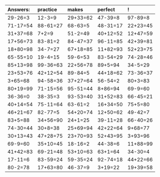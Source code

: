 | Answers: | practice | makes | perfect | ! |
| :--- | :--- | :--- | :--- | :--- |
| 29-26=3 | 12-3=9 | 29+33=62 | 47-39=8 | 97-89=8 | 
| 71-17=54 | 88-61=27 | 68-63=5 | 48-31=17 | 22+23=45 | 
| 31+37=68 | 7+2=9 | 51-2=49 | 40+12=52 | 12+47=59 | 
| 17+56=73 | 83-81=2 | 84-47=37 | 96-11=85 | 42+39=81 | 
| 18+80=98 | 34-7=27 | 67+18=85 | 11+82=93 | 52+23=75 | 
| 65-55=10 | 19-4=15 | 59-6=53 | 83-54=29 | 74-28=46 | 
| 85+13=98 | 99-36=63 | 22+56=78 | 89+5=94 | 34-5=29 | 
| 23+53=76 | 42+12=54 | 89-84=5 | 44+18=62 | 73-36=37 | 
| 3+65=68 | 94-58=36 | 37+27=64 | 56-54=2 | 80+3=83 | 
| 80+19=99 | 71-15=56 | 95-51=44 | 8+86=94 | 69-9=60 | 
| 36-36=0 | 38-35=3 | 93-53=40 | 31+52=83 | 66-45=21 | 
| 40+14=54 | 75-11=64 | 63-61=2 | 16+34=50 | 75+5=80 | 
| 46+21=67 | 82-77=5 | 54+20=74 | 12+50=62 | 49-42=7 | 
| 83+5=88 | 34+56=90 | 24+1=25 | 39-11=28 | 66-40=26 | 
| 74-30=44 | 30+8=38 | 25+69=94 | 42+22=64 | 9+68=77 | 
| 30+13=43 | 47+28=75 | 23+70=93 | 52+43=95 | 3+93=96 | 
| 69-9=60 | 35+10=45 | 18-16=2 | 44-38=6 | 11+88=99 | 
| 41+42=83 | 69-21=48 | 53+10=63 | 63+1=64 | 34-30=4 | 
| 17-11=6 | 83-59=24 | 59-35=24 | 92-74=18 | 44+22=66 | 
| 80-2=78 | 17+63=80 | 46-37=9 | 3+19=22 | 19+39=58 | 
